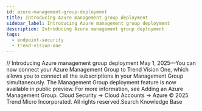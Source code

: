 ```yaml
---
id: azure-management-group-deployment
title: Introducing Azure management group deployment
sidebar_label: Introducing Azure management group deployment
description: Introducing Azure management group deployment
tags:
  - endpoint-security
  - trend-vision-one
---
```


/*<![CDATA[*/ $('#title').html($('meta[name=map-description]').attr('content')); /*]]>*/ Introducing Azure management group deployment May 1, 2025—You can now connect your Azure Management Group to Trend Vision One, which allows you to connect all the subscriptions in your Management Group simultaneously. The Management Group deployment feature is now available in public preview. For more information, see Adding an Azure Management Group. Cloud Security → Cloud Accounts → Azure © 2025 Trend Micro Incorporated. All rights reserved.Search Knowledge Base